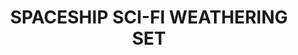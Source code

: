---
title: "SPACESHIP SCI-FI WEATHERING SET"
price: "TBA"
desc: "Bez opisa"
img_path: "/assets/img/A.MIG-7444.jpg"
brand: AMMO
available: true
special_offer: false
soon: false
cat: "Weathering"
subcat: ""
subsubcat: "wet-setovi"
---